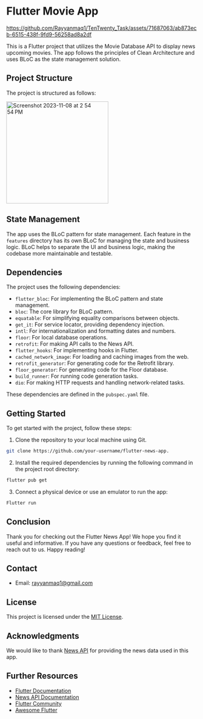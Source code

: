# Flutter Movie App

https://github.com/Rayyanmaq1/TenTwenty_Task/assets/71687063/ab873ecb-6515-438f-9fd9-56258ad8a2df


This is a Flutter project that utilizes the Movie Database API to display news upcoming movies. The app follows the principles of Clean Architecture and uses BLoC as the state management solution.

## Project Structure

The project is structured as follows:

<img width="269" alt="Screenshot 2023-11-08 at 2 54 54 PM" src="https://github.com/Rayyanmaq1/TenTwenty_Task/assets/71687063/f1edf241-d530-44b4-9c73-de109a364f5e">



## State Management

The app uses the BLoC pattern for state management. Each feature in the `features` directory has its own BLoC for managing the state and business logic. BLoC helps to separate the UI and business logic, making the codebase more maintainable and testable.

## Dependencies

The project uses the following dependencies:

- `flutter_bloc`: For implementing the BLoC pattern and state management.
- `bloc`: The core library for BLoC pattern.
- `equatable`: For simplifying equality comparisons between objects.
- `get_it`: For service locator, providing dependency injection.
- `intl`: For internationalization and formatting dates and numbers.
- `floor`: For local database operations.
- `retrofit`: For making API calls to the News API.
- `flutter_hooks`: For implementing hooks in Flutter.
- `cached_network_image`: For loading and caching images from the web.
- `retrofit_generator`: For generating code for the Retrofit library.
- `floor_generator`: For generating code for the Floor database.
- `build_runner`: For running code generation tasks.
- `dio`: For making HTTP requests and handling network-related tasks.

These dependencies are defined in the `pubspec.yaml` file.

## Getting Started

To get started with the project, follow these steps:

1. Clone the repository to your local machine using Git.

```bash
git clone https://github.com/your-username/flutter-news-app.
```

2. Install the required dependencies by running the following command in the project root directory:

```bash
flutter pub get
```

3. Connect a physical device or use an emulator to run the app:

```bash
Flutter run
```

## Conclusion

Thank you for checking out the Flutter News App! We hope you find it useful and informative. If you have any questions or feedback, feel free to reach out to us. Happy reading!

## Contact

- Email: [rayyanmaq1@gmail.com](mailto:your-email@example.com)

## License

This project is licensed under the [MIT License](LICENSE).

## Acknowledgments

We would like to thank [News API](https://newsapi.org/) for providing the news data used in this app.

## Further Resources

- [Flutter Documentation](https://flutter.dev/docs)
- [News API Documentation]([https://newsapi.org/docs](https://developer.themoviedb.org/reference/intro/getting-started))
- [Flutter Community](https://flutter.dev/community)
- [Awesome Flutter](https://github.com/Solido/awesome-flutter)
